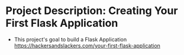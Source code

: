 # Project Description: Creating Your First Flask Application
- This project's goal to build a Flask Application
https://hackersandslackers.com/your-first-flask-application
